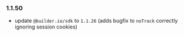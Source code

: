 ### 1.1.50

- update `@builder.io/sdk` to `1.1.26` (adds bugfix to `noTrack` correctly ignoring session cookies)
